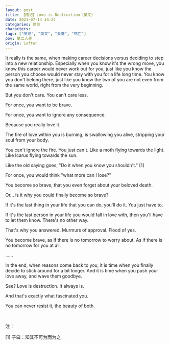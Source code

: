 ```yaml
---
layout: post
title: 【随记】Love is Destruction（英文）
date: 2021-07-14 14:24
categories: 原创
characters: 
tags: ["随记", "英文", "爱情", "死亡"]
pov: 第二人称
origin: Lofter
---
```


It really is the same, when making career decisions versus deciding to step into a new relationship. Especially when you know it's the wrong move, you know this career would never work out for you, just like you know the person you choose would never stay with you for a life long time. You know you don't belong there, just like you know the two of you are not even from the same world, right from the very beginning.

But you don't care. You can't care less.

For once, you want to be brave.

For once, you want to ignore any consequence.

Because you really love it. 

The fire of love within you is burning, is swallowing you alive, stripping your soul from your body.

You can't ignore the fire. You just can't. Like a moth flying towards the light. Like Icarus flying towards the sun.

Like the old saying goes, "Do it when you know you shouldn't." [1]

For once, you would think "what more can I lose?"

You become so brave, that you even forget about your beloved death.

Or... is it why you could finally become so brave?

If it's the last thing in your life that you can do, you'll do it. You just have to.

If it's the last person in your life you would fall in love with, then you'll have to let them know. There's no other way.

That's why you answered. Murmurs of approval. Flood of yes.

You become brave, as if there is no tomorrow to worry about. As if there is no tomorrow for you at all.

......

In the end, when reasons come back to you, it is time when you finally decide to stick around for a bit longer. And it is time when you push your love away, and wave them goodbye.

See? Love is destruction. It always is.

And that's exactly what fascinated you.

You can never resist it, the beauty of both.

<br>

注：

[1] 子曰：知其不可为而为之
